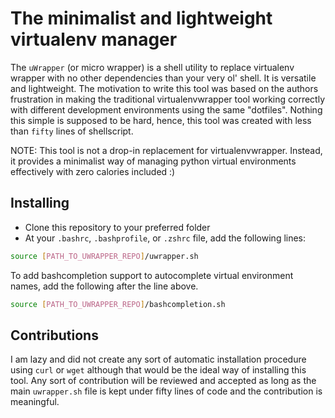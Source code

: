 # The minimalist and lightweight virtualenv manager

The `uWrapper` (or micro wrapper) is a shell utility to replace virtualenv wrapper with no other dependencies
than your very ol' shell. It is versatile and lightweight. The motivation to write this tool was based on the
authors frustration in making the traditional virtualenvwrapper tool working correctly with different
development environments using the same "dotfiles". Nothing this simple is supposed to be hard, hence, this
tool was created with less than `fifty` lines of shellscript.

NOTE: This tool is not a drop-in replacement for virtualenvwrapper. Instead, it provides a minimalist way
of managing python virtual environments effectively with zero calories included :)

## Installing

- Clone this repository to your preferred folder
- At your `.bashrc`, `.bashprofile`, or `.zshrc` file, add the following lines:

```sh
source [PATH_TO_UWRAPPER_REPO]/uwrapper.sh
```

To add bashcompletion support to autocomplete virtual environment names, add the following after the line above.

```sh
source [PATH_TO_UWRAPPER_REPO]/bashcompletion.sh
```

## Contributions

I am lazy and did not create any sort of automatic installation procedure using `curl` or `wget` although that
would be the ideal way of installing this tool. Any sort of contribution will be reviewed and accepted as long
as the main `uwrapper.sh` file is kept under fifty lines of code and the contribution is meaningful.
